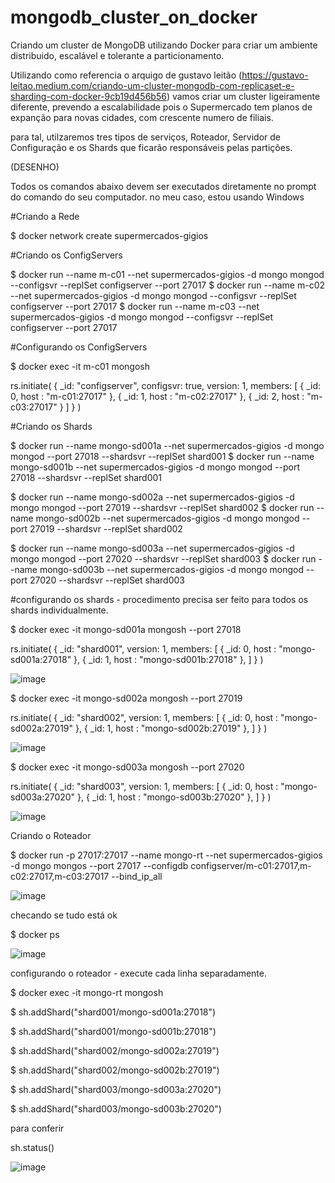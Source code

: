 # mongodb_cluster_on_docker

Criando um cluster de MongoDB utilizando Docker para criar um ambiente distribuido, escalável e tolerante a particionamento.

Utilizando como referencia o arquigo de gustavo leitão (https://gustavo-leitao.medium.com/criando-um-cluster-mongodb-com-replicaset-e-sharding-com-docker-9cb19d456b56) vamos criar um cluster ligeiramente diferente, prevendo a escalabilidade pois o Supermercado tem planos de expanção para novas cidades, com crescente numero de filiais.


para tal, utilzaremos tres tipos de serviços, Roteador, Servidor de Configuração e os Shards que ficarão responsáveis pelas partições.

(DESENHO)



Todos os comandos abaixo devem ser executados diretamente no prompt do comando do seu computador. no meu caso, estou usando Windows

#Criando a Rede

$ docker network create supermercados-gigios


#Criando os ConfigServers

$ docker run --name m-c01 --net supermercados-gigios -d mongo mongod --configsvr --replSet configserver --port 27017
$ docker run --name m-c02 --net supermercados-gigios -d mongo mongod --configsvr --replSet configserver --port 27017
$ docker run --name m-c03 --net supermercados-gigios -d mongo mongod --configsvr --replSet configserver --port 27017

#Configurando os ConfigServers

$ docker exec -it m-c01 mongosh

rs.initiate(
   {
      _id: "configserver",
      configsvr: true,
      version: 1,
      members: [
         { _id: 0, host : "m-c01:27017" },
         { _id: 1, host : "m-c02:27017" },
         { _id: 2, host : "m-c03:27017" }
      ]
   }
)


#Criando os Shards

$ docker run --name mongo-sd001a --net supermercados-gigios -d mongo mongod --port 27018 --shardsvr --replSet shard001
$ docker run --name mongo-sd001b --net supermercados-gigios -d mongo mongod --port 27018 --shardsvr --replSet shard001


$ docker run --name mongo-sd002a --net supermercados-gigios -d mongo mongod --port 27019 --shardsvr --replSet shard002
$ docker run --name mongo-sd002b --net supermercados-gigios -d mongo mongod --port 27019 --shardsvr --replSet shard002


$ docker run --name mongo-sd003a --net supermercados-gigios -d mongo mongod --port 27020 --shardsvr --replSet shard003
$ docker run --name mongo-sd003b --net supermercados-gigios -d mongo mongod --port 27020 --shardsvr --replSet shard003


#configurando os shards - procedimento precisa ser feito para todos os shards individualmente.

$ docker exec -it mongo-sd001a mongosh --port 27018

rs.initiate(
   {
      _id: "shard001",
      version: 1,
      members: [
         { _id: 0, host : "mongo-sd001a:27018" },
         { _id: 1, host : "mongo-sd001b:27018" },
      ]
   }
)

![image](https://github.com/giovaniramosferreira/mongodb_cluster_on_docker/assets/62471615/666e1536-28ec-4014-97dd-706a03921762)


$ docker exec -it mongo-sd002a mongosh --port 27019

rs.initiate(
   {
      _id: "shard002",
      version: 1,
      members: [
         { _id: 0, host : "mongo-sd002a:27019" },
         { _id: 1, host : "mongo-sd002b:27019" },
      ]
   }
)

![image](https://github.com/giovaniramosferreira/mongodb_cluster_on_docker/assets/62471615/5120ef50-6d91-4222-93b7-bbfe0e8111b9)


$ docker exec -it mongo-sd003a mongosh --port 27020

rs.initiate(
   {
      _id: "shard003",
      version: 1,
      members: [
         { _id: 0, host : "mongo-sd003a:27020" },
         { _id: 1, host : "mongo-sd003b:27020" },
      ]
   }
)

![image](https://github.com/giovaniramosferreira/mongodb_cluster_on_docker/assets/62471615/056387b9-fca9-448b-8546-960fd18c298f)

Criando o Roteador

$ docker run -p 27017:27017 --name mongo-rt --net supermercados-gigios -d mongo mongos --port 27017 --configdb configserver/m-c01:27017,m-c02:27017,m-c03:27017 --bind_ip_all

![image](https://github.com/giovaniramosferreira/mongodb_cluster_on_docker/assets/62471615/4f82339b-44e8-4551-bb47-bf5fc67a649c)


checando se tudo está ok



$ docker ps

![image](https://github.com/giovaniramosferreira/mongodb_cluster_on_docker/assets/62471615/ce12e52c-d53d-4ac6-9748-4a77135d1af5)


configurando o roteador - execute cada linha separadamente.

$ docker exec -it mongo-rt mongosh

$ sh.addShard("shard001/mongo-sd001a:27018")

$ sh.addShard("shard001/mongo-sd001b:27018") 

$ sh.addShard("shard002/mongo-sd002a:27019")

$ sh.addShard("shard002/mongo-sd002b:27019") 

$ sh.addShard("shard003/mongo-sd003a:27020")

$ sh.addShard("shard003/mongo-sd003b:27020")


para conferir

sh.status()

![image](https://github.com/giovaniramosferreira/mongodb_cluster_on_docker/assets/62471615/2678ecdf-73ed-457c-925a-ef37e9aad5bf)

